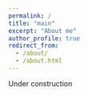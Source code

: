 ```yaml
---
permalink: /
title: "main"
excerpt: "About me"
author_profile: true
redirect_from: 
  - /about/
  - /about.html
---
```


Under construction
